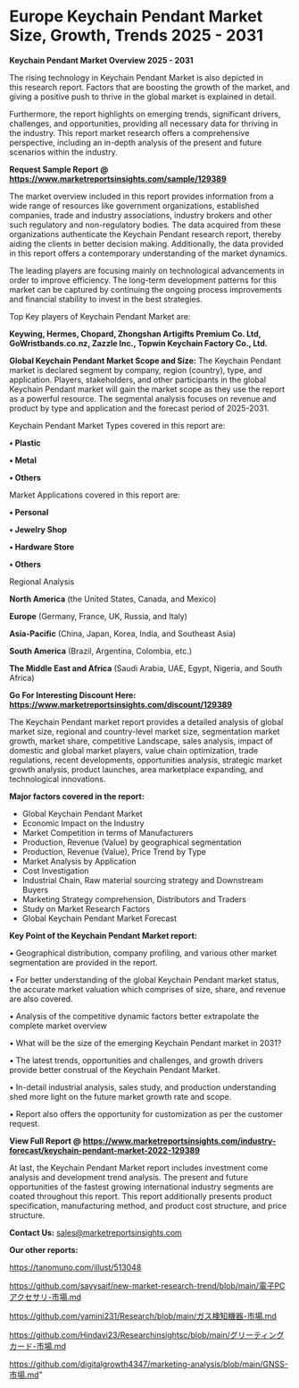 # Europe Keychain Pendant Market Size, Growth, Trends 2025 - 2031

<Strong> Keychain Pendant Market Overview 2025 - 2031</strong>

The rising technology in Keychain Pendant Market is also depicted in this research report. Factors that are boosting the growth of the market, and giving a positive push to thrive in the global market is explained in detail.

Furthermore, the report highlights on emerging trends, significant drivers, challenges, and opportunities, providing all necessary data for thriving in the industry. This report market research offers a comprehensive perspective, including an in-depth analysis of the present and future scenarios within the industry.

<strong>Request Sample Report @ <a href=https://www.marketreportsinsights.com/sample/129389>https://www.marketreportsinsights.com/sample/129389</a></strong>

The market overview included in this report provides information from a wide range of resources like government organizations, established companies, trade and industry associations, industry brokers and other such regulatory and non-regulatory bodies. The data acquired from these organizations authenticate the Keychain Pendant research report, thereby aiding the clients in better decision making. Additionally, the data provided in this report offers a contemporary understanding of the market dynamics.

The leading players are focusing mainly on technological advancements in order to improve efficiency. The long-term development patterns for this market can be captured by continuing the ongoing process improvements and financial stability to invest in the best strategies.

Top Key players of Keychain Pendant Market are:

<strong>Keywing, Hermes, Chopard, Zhongshan Artigifts Premium Co. Ltd, GoWristbands.co.nz, Zazzle Inc., Topwin Keychain Factory Co., Ltd.</strong>

<strong><b>Global Keychain Pendant Market Scope and Size:</b></strong>
The Keychain Pendant market is declared segment by company, region (country), type, and application. Players, stakeholders, and other participants in the global Keychain Pendant market will gain the market scope as they use the report as a powerful resource. The segmental analysis focuses on revenue and product by type and application and the forecast period of 2025-2031.

Keychain Pendant Market Types covered in this report are:

<strong>• Plastic

• Metal

• Others</strong>

Market Applications covered in this report are:

<strong>• Personal

• Jewelry Shop

• Hardware Store

• Others</strong> 

Regional Analysis

<strong>North America</strong> (the United States, Canada, and Mexico)

<strong>Europe</strong> (Germany, France, UK, Russia, and Italy)

<strong>Asia-Pacific</strong> (China, Japan, Korea, India, and Southeast Asia)

<strong>South America</strong> (Brazil, Argentina, Colombia, etc.)

<strong>The Middle East and Africa</strong> (Saudi Arabia, UAE, Egypt, Nigeria, and South Africa)

<strong>Go For Interesting Discount Here: <a href=https://www.marketreportsinsights.com/discount/129389>https://www.marketreportsinsights.com/discount/129389</a></strong>

The Keychain Pendant market report provides a detailed analysis of global market size, regional and country-level market size, segmentation market growth, market share, competitive Landscape, sales analysis, impact of domestic and global market players, value chain optimization, trade regulations, recent developments, opportunities analysis, strategic market growth analysis, product launches, area marketplace expanding, and technological innovations.

<strong><b>Major factors covered in the report:</b></strong>
<ul>
  <li>Global Keychain Pendant Market </li>
  <li>Economic Impact on the Industry</li>
  <li>Market Competition in terms of Manufacturers</li>
  <li>Production, Revenue (Value) by geographical segmentation</li>
  <li>Production, Revenue (Value), Price Trend by Type</li>
  <li>Market Analysis by Application</li>
  <li>Cost Investigation</li>
  <li>Industrial Chain, Raw material sourcing strategy and Downstream Buyers</li>
  <li>Marketing Strategy comprehension, Distributors and Traders</li>
  <li>Study on Market Research Factors</li>
  <li>Global Keychain Pendant Market Forecast</li>
</ul>

<strong><b>Key Point of the Keychain Pendant Market report:</b></strong>

• Geographical distribution, company profiling, and various other market segmentation are provided in the report.

• For better understanding of the global Keychain Pendant market status, the accurate market valuation which comprises of size, share, and revenue are also covered.

• Analysis of the competitive dynamic factors better extrapolate the complete market overview

• What will be the size of the emerging Keychain Pendant market in 2031?

• The latest trends, opportunities and challenges, and growth drivers provide better construal of the Keychain Pendant Market.

• In-detail industrial analysis, sales study, and production understanding shed more light on the future market growth rate and scope.

• Report also offers the opportunity for customization as per the customer request.

<strong><b>View Full Report @ <a href=https://www.marketreportsinsights.com/industry-forecast/keychain-pendant-market-2022-129389>https://www.marketreportsinsights.com/industry-forecast/keychain-pendant-market-2022-129389</a></b></strong>


At last, the Keychain Pendant Market report includes investment come analysis and development trend analysis. The present and future opportunities of the fastest growing international industry segments are coated throughout this report. This report additionally presents product specification, manufacturing method, and product cost structure, and price structure.

<strong>Contact Us:</strong>
sales@marketreportsinsights.com

<strong>Our other reports:</strong>

<a href=https://tanomuno.com/illust/513048>https://tanomuno.com/illust/513048</a>

<a href=https://github.com/sayysaif/new-market-research-trend/blob/main/電子PCアクセサリ-市場.md>https://github.com/sayysaif/new-market-research-trend/blob/main/電子PCアクセサリ-市場.md</a>

<a href=https://github.com/yamini231/Research/blob/main/ガス検知機器-市場.md>https://github.com/yamini231/Research/blob/main/ガス検知機器-市場.md</a>

<a href=https://github.com/Hindavi23/Researchinsightsc/blob/main/グリーティングカード-市場.md>https://github.com/Hindavi23/Researchinsightsc/blob/main/グリーティングカード-市場.md</a>

<a href=https://github.com/digitalgrowth4347/marketing-analysis/blob/main/GNSS-市場.md>https://github.com/digitalgrowth4347/marketing-analysis/blob/main/GNSS-市場.md</a>"

